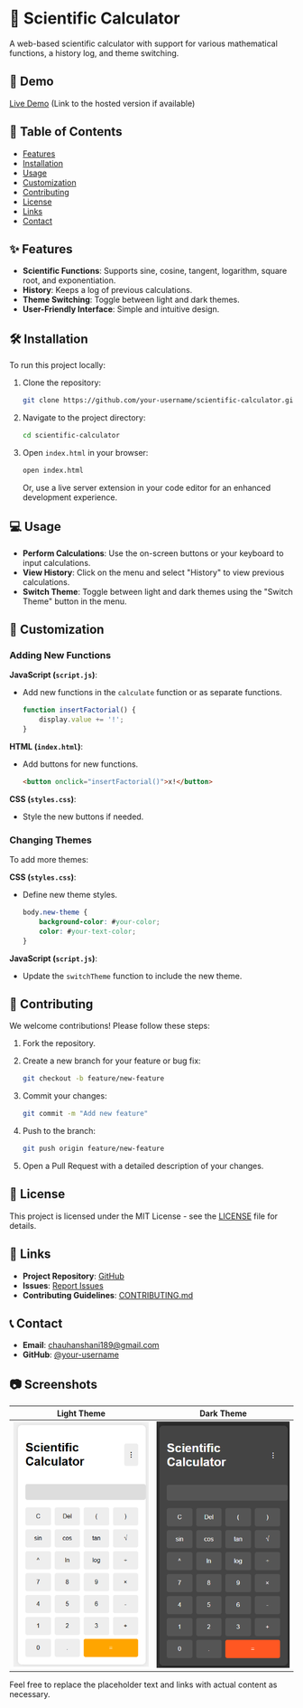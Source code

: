 # 🧮 Scientific Calculator

A web-based scientific calculator with support for various mathematical functions, a history log, and theme switching.

## 🚀 Demo

[Live Demo](#) (Link to the hosted version if available)

## 📖 Table of Contents

- [Features](#-features)
- [Installation](#%EF%B8%8F-installation)
- [Usage](#-usage)
- [Customization](#-customization)
- [Contributing](#-contributing)
- [License](#-license)
- [Links](#-links)
- [Contact](#-contact)

## ✨ Features

- **Scientific Functions**: Supports sine, cosine, tangent, logarithm, square root, and exponentiation.
- **History**: Keeps a log of previous calculations.
- **Theme Switching**: Toggle between light and dark themes.
- **User-Friendly Interface**: Simple and intuitive design.

## 🛠️ Installation

To run this project locally:

1. Clone the repository:
    ```sh
    git clone https://github.com/your-username/scientific-calculator.git
    ```

2. Navigate to the project directory:
    ```sh
    cd scientific-calculator
    ```

3. Open `index.html` in your browser:
    ```sh
    open index.html
    ```
    Or, use a live server extension in your code editor for an enhanced development experience.

## 💻 Usage

- **Perform Calculations**: Use the on-screen buttons or your keyboard to input calculations.
- **View History**: Click on the menu and select "History" to view previous calculations.
- **Switch Theme**: Toggle between light and dark themes using the "Switch Theme" button in the menu.

## 🎨 Customization

### Adding New Functions

**JavaScript (`script.js`)**:
- Add new functions in the `calculate` function or as separate functions.
    ```javascript
    function insertFactorial() {
        display.value += '!';
    }
    ```

**HTML (`index.html`)**:
- Add buttons for new functions.
    ```html
    <button onclick="insertFactorial()">x!</button>
    ```

**CSS (`styles.css`)**:
- Style the new buttons if needed.

### Changing Themes

To add more themes:

**CSS (`styles.css`)**:
- Define new theme styles.
    ```css
    body.new-theme {
        background-color: #your-color;
        color: #your-text-color;
    }
    ```

**JavaScript (`script.js`)**:
- Update the `switchTheme` function to include the new theme.

## 👥 Contributing

We welcome contributions! Please follow these steps:

1. Fork the repository.
2. Create a new branch for your feature or bug fix:
    ```sh
    git checkout -b feature/new-feature
    ```

3. Commit your changes:
    ```sh
    git commit -m "Add new feature"
    ```

4. Push to the branch:
    ```sh
    git push origin feature/new-feature
    ```

5. Open a Pull Request with a detailed description of your changes.

## 📜 License

This project is licensed under the MIT License - see the [LICENSE](LICENSE) file for details.

## 🔗 Links

- **Project Repository**: [GitHub](https://github.com/Shani871/scientific-calculator)
- **Issues**: [Report Issues](https://github.com/Shani871/scientific-calculator/issues)
- **Contributing Guidelines**: [CONTRIBUTING.md](CONTRIBUTING.md)

## 📞 Contact

- **Email**: chauhanshani189@gmail.com
- **GitHub**: [@your-username](https://github.com/Shani871)

## 📷 Screenshots

| Light Theme | Dark Theme |
|-------------|------------|
| ![Light Theme Screenshot](https://github.com/Shani871/Scientific-calculator/blob/main/light.png) | ![Dark Theme Screenshot](https://github.com/Shani871/Scientific-calculator/blob/main/dark.png) |

Feel free to replace the placeholder text and links with actual content as necessary.
